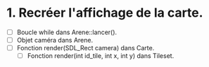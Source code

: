 ﻿# 1. Recréer l'affichage de la carte.

- [ ] Boucle while dans Arene::lancer().
- [ ] Objet caméra dans Arene.
- [ ] Fonction render(SDL_Rect camera) dans Carte.
  - [ ] Fonction render(int id_tile, int x, int y) dans Tileset.